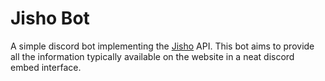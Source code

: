 # Jisho Bot

A simple discord bot implementing the [Jisho](https://jisho.org/) API. This bot aims to provide all the information typically available on the website in a neat discord embed interface.
